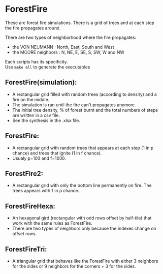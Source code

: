 # ForestFire

These are forest fire simulations. There is a grid of trees and at each step the fire propagates around.

There are two types of neighborhood where the fire propagates:
  - the VON NEUMANN : North, East, South and West
  - the MOORE neighbors : N, NE, E, SE, S, SW, W and NW

Each scripts has its specificity.  
Use `make all` to generate the executables

## ForestFire(simulation):  
  - A rectangular grid filled with random trees (according to density) and a fire on the middle.  
  - The simulation is ran until the fire can't propagates anymore.  
  - The initial tree density, % of forest burnt and the total numbers of steps are written in a csv file.  
  - See the synthesis in the .xlsx file.

## ForestFire:  
  - A rectangular grid with random trees that appears at each step (1 in p chance) and trees that ignite (1 in f chance).  
  - Usualy p=100 and f=1000.

## ForestFire2:  
  - A rectangular grid with only the bottom line permanently on fire. The trees appears with 1 in p chance.

## ForestFireHexa:  
  - An hexagonal gird (rectangular with odd rows offset by half-tile) that work with the same rules as ForestFire.  
  - There are two types of neighbors only because the indexes change on offset rows.

## ForestFireTri:  
  - A triangular grid that behaves like the ForestFire with either 3 neighbors for the sides or 9 neighbors for the corners + 3 for the sides.
  
